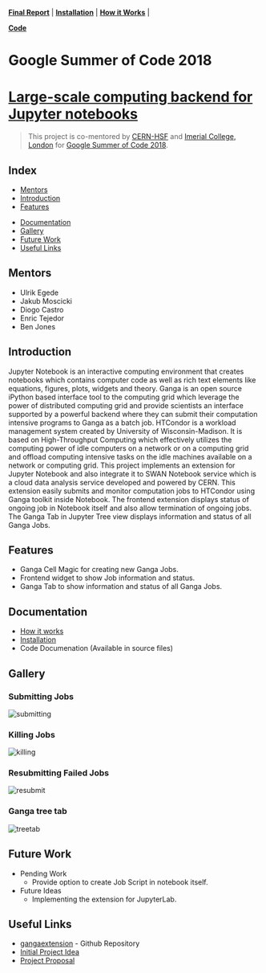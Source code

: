 **[Final Report](index.md)** |
**[Installation](install.md)** |
**[How it Works](how.md)** |
<!-- **[Use Cases](usecases.md)** | -->
**[Code](https://github.com/apsknight/gangaextension)**

# Google Summer of Code 2018

# [Large-scale computing backend for Jupyter notebooks](https://summerofcode.withgoogle.com/projects/#6368971138269184)
> This project is co-mentored by [CERN-HSF](http://hepsoftwarefoundation.org) and [Imerial College, London](https://imperial.ac.uk) for [Google Summer of Code 2018](https://summerofcode.withgoogle.com/).

## Index
- [Mentors](#mentors)
- [Introduction](#introduction)
- [Features](#features)
<!-- - [Use Cases](#use-cases) -->
- [Documentation](#documentation)
- [Gallery](#gallery)
- [Future Work](#future-work)
- [Useful Links](#useful-links)

## Mentors
- Ulrik Egede
- Jakub Moscicki
- Diogo Castro
- Enric Tejedor
- Ben Jones

## Introduction
Jupyter Notebook is an interactive computing environment that creates notebooks which contains computer code as well as rich text elements like equations, figures, plots, widgets and theory. Ganga is an open source iPython based interface tool to the computing grid which leverage the power of distributed computing grid and provide scientists an interface supported by a powerful backend where they can submit their computation intensive programs to Ganga as a batch job. HTCondor is a workload management system created by University of Wisconsin-Madison. It is based on High-Throughput Computing which effectively utilizes the computing power of idle computers on a network or on a computing grid and offload computing intensive tasks on the idle machines available on a network or computing grid. This project implements an extension for Jupyter Notebook and also integrate it to SWAN Notebook service which is a cloud data analysis service developed and powered by CERN. This extension easily submits and monitor computation jobs to HTCondor using Ganga toolkit inside Notebook. The frontend extension displays status of ongoing job in Notebook itself and also allow termination of ongoing jobs. The Ganga Tab in Jupyter Tree view displays information and status of all Ganga Jobs.

## Features
- Ganga Cell Magic for creating new Ganga Jobs.
- Frontend widget to show Job information and status.
- Ganga Tab to show information and status of all Ganga Jobs.

## Documentation
- [How it works](how.md)
- [Installation](installation.md)
- Code Documenation (Available in source files)

## Gallery
### Submitting Jobs

![submitting](https://camo.githubusercontent.com/25e2ec534a4f8e03424e8009cf6d429da809c158/68747470733a2f2f696d6167652e6962622e636f2f6a314238586f2f7375626d69745f6a6f622e676966)

### Killing Jobs
![killing](https://user-images.githubusercontent.com/19551774/42093416-de4dc32c-7bc9-11e8-8d90-570fec8bb7dc.gif)

### Resubmitting Failed Jobs
![resubmit](https://user-images.githubusercontent.com/19551774/42093468-09e32a40-7bca-11e8-850f-3b73d13ff2fb.gif)

### Ganga tree tab
![treetab](https://user-images.githubusercontent.com/19551774/42093699-ddd4c6ba-7bca-11e8-8212-2e05fb9ee7ce.gif)

## Future Work

- Pending Work
    + Provide option to create Job Script in notebook itself.
- Future Ideas
    + Implementing the extension for JupyterLab.

## Useful Links
- [gangaextension](https://github.com/apsknight/gangaextension) - Github Repository
- [Initial Project Idea](https://hepsoftwarefoundation.org/gsoc/2018/proposal_GangaJupyter.html)
- [Project Proposal](https://gist.github.com/apsknight/d3093d5e7bccd0351c33fe7e283aaaf2)

